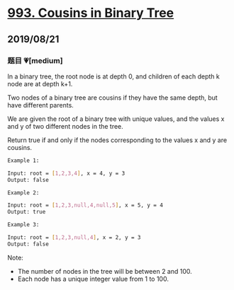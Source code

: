 # [993. Cousins in Binary Tree](https://leetcode.com/problems/cousins-in-binary-tree/)

## 2019/08/21

### 题目 💗[medium]

In a binary tree, the root node is at depth 0, and children of each depth k node are at depth k+1.

Two nodes of a binary tree are cousins if they have the same depth, but have different parents.

We are given the root of a binary tree with unique values, and the values x and y of two different nodes in the tree.

Return true if and only if the nodes corresponding to the values x and y are cousins.

```bash
Example 1:

Input: root = [1,2,3,4], x = 4, y = 3
Output: false
```

```bash
Example 2:

Input: root = [1,2,3,null,4,null,5], x = 5, y = 4
Output: true
```

```bash
Example 3:

Input: root = [1,2,3,null,4], x = 2, y = 3
Output: false
```

Note:

- The number of nodes in the tree will be between 2 and 100.
- Each node has a unique integer value from 1 to 100.
